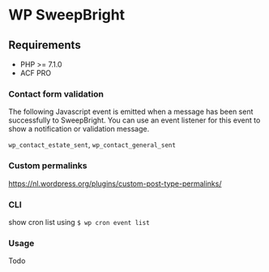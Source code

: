 # WP SweepBright

## Requirements

- PHP >= 7.1.0
- ACF PRO

### Contact form validation

The following Javascript event is emitted when a message has been sent successfully to SweepBright.
You can use an event listener for this event to show a notification or validation message.

`wp_contact_estate_sent`, `wp_contact_general_sent`

### Custom permalinks

https://nl.wordpress.org/plugins/custom-post-type-permalinks/

### CLI

show cron list using `$ wp cron event list`

### Usage

Todo
